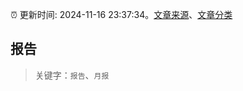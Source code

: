 :alarm_clock: 更新时间: 2024-11-16 23:37:34。[文章来源](/README.md)、[文章分类](/TAGS.md)

## 报告


> 关键字：`报告`、`月报`



